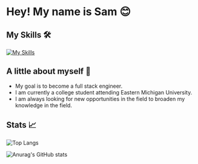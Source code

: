 

# Hey! My name is Sam 😊

## My Skills 🛠️
[![My Skills](https://skillicons.dev/icons?i=html,css,js,sass,ts,git,github,bootstrap,nodejs,figma,ps,react,py,discord,jquery,powershell,vscode,svg,md,twitter,instagram)](https://skillicons.dev)



## A little about myself 🔑
- My goal is to become a full stack engineer.
- I am currently a college student attending Eastern Michigan University.
- I am always looking for new opportunities in the field to broaden my knowledge in the field.

## Stats 📈
![Top Langs](https://github-readme-stats.vercel.app/api/top-langs/?username=TrustierSquid&layout=compact&theme=radical)

![Anurag's GitHub stats](https://github-readme-stats.vercel.app/api?username=TrustierSquid&show_icons=true&theme=radical)